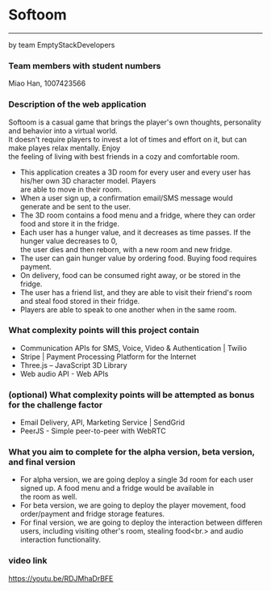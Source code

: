 # Softoom

---

by team EmptyStackDevelopers

### Team members with student numbers

Miao Han, 1007423566

### Description of the web application

Softoom is a casual game that brings the player's own thoughts, personality and behavior into a virtual world.<br/>
It doesn't require players to invest a lot of times and effort on it, but can make playes relax mentally. Enjoy<br/>
the feeling of living with best friends in a cozy and comfortable room.<br/>

- This application creates a 3D room for every user and every user has his/her own 3D character model. Players <br/>
  are able to move in their room. <br/>
- When a user sign up, a confirmation email/SMS message would generate and be sent to the user.<br/>
- The 3D room contains a food menu and a fridge, where they can order food and store it in the fridge.<br/>
- Each user has a hunger value, and it decreases as time passes. If the hunger value decreases to 0,<br/>
  the user dies and then reborn, with a new room and new fridge.<br/>
- The user can gain hunger value by ordering food. Buying food requires payment.<br/>
- On delivery, food can be consumed right away, or be stored in the fridge.<br/>
- The user has a friend list, and they are able to visit their friend's room and steal food stored in their fridge.<br/>
- Players are able to speak to one another when in the same room.<br/>

### What complexity points will this project contain

- Communication APIs for SMS, Voice, Video & Authentication | Twilio
- Stripe | Payment Processing Platform for the Internet
- Three.js – JavaScript 3D Library
- Web audio API - Web APIs

### (optional) What complexity points will be attempted as bonus for the challenge factor

- Email Delivery, API, Marketing Service | SendGrid
- PeerJS - Simple peer-to-peer with WebRTC

### What you aim to complete for the alpha version, beta version, and final version

- For alpha version, we are going deploy a single 3d room for each user signed up. A food menu and a fridge would be available in<br/>
  the room as well.<br/>
- For beta version, we are going to deploy the player movement, food order/payment and fridge storage features.<br/>
- For final version, we are going to deploy the interaction between differen users, including visiting other's room, stealing food<br.>
  and audio interaction functionality. <br/>
  
### video link

https://youtu.be/RDJMhaDrBFE
